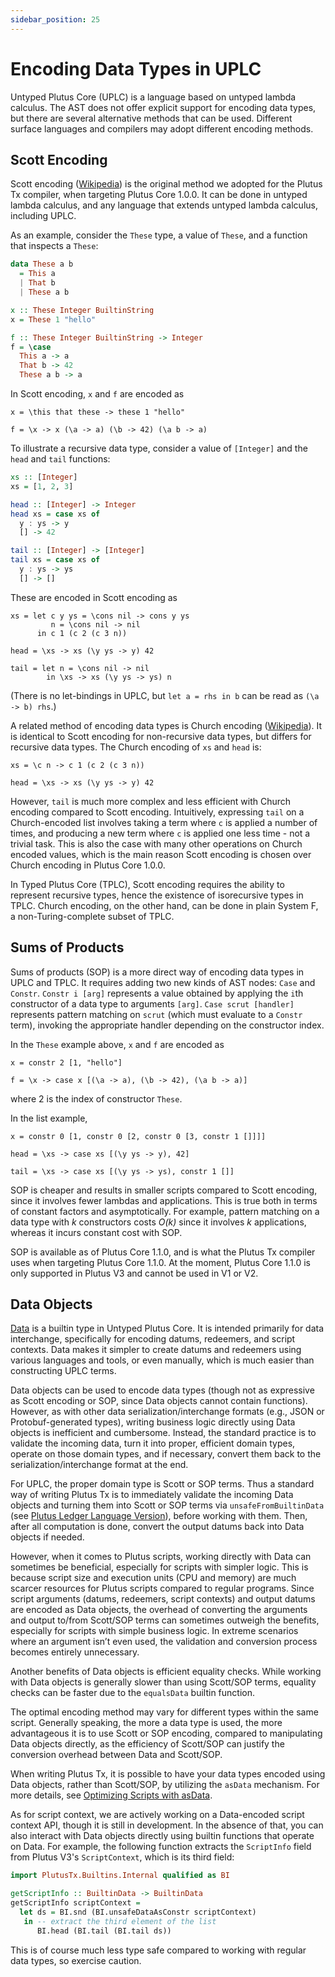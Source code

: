 ```yaml
---
sidebar_position: 25
---
```


# Encoding Data Types in UPLC

Untyped Plutus Core (UPLC) is a language based on untyped lambda calculus.
The AST does not offer explicit support for encoding data types, but there are several alternative methods that can be used.
Different surface languages and compilers may adopt different encoding methods.

## Scott Encoding

Scott encoding ([Wikipedia](https://en.wikipedia.org/wiki/Mogensen%E2%80%93Scott_encoding)) is the original method we adopted for the Plutus Tx compiler, when targeting Plutus Core 1.0.0.
It can be done in untyped lambda calculus, and any language that extends untyped lambda calculus, including UPLC.

As an example, consider the `These` type, a value of `These`, and a function that inspects a `These`:

```haskell
data These a b
  = This a
  | That b
  | These a b

x :: These Integer BuiltinString
x = These 1 "hello"

f :: These Integer BuiltinString -> Integer
f = \case
  This a -> a
  That b -> 42
  These a b -> a
```

In Scott encoding, `x` and `f` are encoded as

```
x = \this that these -> these 1 "hello"

f = \x -> x (\a -> a) (\b -> 42) (\a b -> a)
```

To illustrate a recursive data type, consider a value of `[Integer]` and the `head` and `tail` functions:


```haskell
xs :: [Integer]
xs = [1, 2, 3]

head :: [Integer] -> Integer
head xs = case xs of
  y : ys -> y
  [] -> 42

tail :: [Integer] -> [Integer]
tail xs = case xs of
  y : ys -> ys
  [] -> []
```

These are encoded in Scott encoding as

```
xs = let c y ys = \cons nil -> cons y ys
         n = \cons nil -> nil
      in c 1 (c 2 (c 3 n))

head = \xs -> xs (\y ys -> y) 42

tail = let n = \cons nil -> nil
        in \xs -> xs (\y ys -> ys) n
```

(There is no let-bindings in UPLC, but `let a = rhs in b` can be read as `(\a -> b) rhs`.)

A related method of encoding data types is Church encoding ([Wikipedia](https://en.wikipedia.org/wiki/Church_encoding)).
It is identical to Scott encoding for non-recursive data types, but differs for recursive data types.
The Church encoding of `xs` and `head` is:

```
xs = \c n -> c 1 (c 2 (c 3 n))

head = \xs -> xs (\y ys -> y) 42
```

However, `tail` is much more complex and less efficient with Church encoding compared to Scott encoding.
Intuitively, expressing `tail` on a Church-encoded list involves taking a term where `c` is applied a number of times, and producing a new term where `c` is applied one less time - not a trivial task.
This is also the case with many other operations on Church encoded values, which is the main reason Scott encoding is chosen over Church encoding in Plutus Core 1.0.0.

In Typed Plutus Core (TPLC), Scott encoding requires the ability to represent recursive types, hence the existence of isorecursive types in TPLC.
Church encoding, on the other hand, can be done in plain System F, a non-Turing-complete subset of TPLC.

## Sums of Products

Sums of products (SOP) is a more direct way of encoding data types in UPLC and TPLC.
It requires adding two new kinds of AST nodes: `Case` and `Constr`.
`Constr i [arg]` represents a value obtained by applying the `i`th constructor of a data type to arguments `[arg]`.
`Case scrut [handler]` represents pattern matching on `scrut` (which must evaluate to a `Constr` term), invoking the appropriate handler depending on the constructor index.

In the `These` example above, `x` and `f` are encoded as


```
x = constr 2 [1, "hello"]

f = \x -> case x [(\a -> a), (\b -> 42), (\a b -> a)]
```

where 2 is the index of constructor `These`.

In the list example,

```
x = constr 0 [1, constr 0 [2, constr 0 [3, constr 1 []]]]

head = \xs -> case xs [(\y ys -> y), 42]

tail = \xs -> case xs [(\y ys -> ys), constr 1 []]
```

SOP is cheaper and results in smaller scripts compared to Scott encoding, since it involves fewer lambdas and applications.
This is true both in terms of constant factors and asymptotically.
For example, pattern matching on a data type with _k_ constructors costs _O(k)_ since it involves _k_ applications, whereas it incurs constant cost with SOP.

SOP is available as of Plutus Core 1.1.0, and is what the Plutus Tx compiler uses when targeting Plutus Core 1.1.0.
At the moment, Plutus Core 1.1.0 is only supported in Plutus V3 and cannot be used in V1 or V2.

## Data Objects

[Data](https://plutus.cardano.intersectmbo.org/haddock/latest/plutus-core/PlutusCore-Data.html#t:Data) is a builtin type in Untyped Plutus Core.
It is intended primarily for data interchange, specifically for encoding datums, redeemers, and script contexts.
Data makes it simpler to create datums and redeemers using various languages and tools, or even manually, which is much easier than constructing UPLC terms.

Data objects can be used to encode data types (though not as expressive as Scott encoding or SOP, since Data objects cannot contain functions).
However, as with other data serialization/interchange formats (e.g., JSON or Protobuf-generated types), writing business logic directly using Data objects is inefficient and cumbersome.
Instead, the standard practice is to validate the incoming data, turn it into proper, efficient domain types, operate on those domain types, and if necessary, convert them back to the serialization/interchange format at the end.

For UPLC, the proper domain type is Scott or SOP terms.
Thus a standard way of writing Plutus Tx is to immediately validate the incoming Data objects and turning them into Scott or SOP terms via `unsafeFromBuiltinData` (see [Plutus Ledger Language Version](../working-with-scripts/ledger-language-version.md)), before working with them.
Then, after all computation is done, convert the output datums back into Data objects if needed.

However, when it comes to Plutus scripts, working directly with Data can sometimes be beneficial, especially for scripts with simpler logic.
This is because script size and execution units (CPU and memory) are much scarcer resources for Plutus scripts compared to regular programs.
Since script arguments (datums, redeemers, script contexts) and output datums are encoded as Data objects, the overhead of converting the arguments and output to/from Scott/SOP terms can sometimes outweigh the benefits, especially for scripts with simple business logic.
In extreme scenarios where an argument isn’t even used, the validation and conversion process becomes entirely unnecessary.

Another benefits of Data objects is efficient equality checks.
While working with Data objects is generally slower than using Scott/SOP terms, equality checks can be faster due to the `equalsData` builtin function.

The optimal encoding method may vary for different types within the same script.
Generally speaking, the more a data type is used, the more advantageous it is to use Scott or SOP encoding, compared to manipulating Data objects directly, as the efficiency of Scott/SOP can justify the conversion overhead between Data and Scott/SOP.

When writing Plutus Tx, it is possible to have your data types encoded using Data objects, rather than Scott/SOP, by utilizing the `asData` mechanism.
For more details, see [Optimizing Scripts with asData](./optimizing-scripts-with-asData.md).

As for script context, we are actively working on a Data-encoded script context API, though it is still in development. In the absence of that, you can also interact with Data objects directly using builtin functions that operate on Data.
For example, the following function extracts the `ScriptInfo` field from Plutus V3's `ScriptContext`, which is its third field:


```haskell
import PlutusTx.Builtins.Internal qualified as BI

getScriptInfo :: BuiltinData -> BuiltinData
getScriptInfo scriptContext =
  let ds = BI.snd (BI.unsafeDataAsConstr scriptContext)
   in -- extract the third element of the list
      BI.head (BI.tail (BI.tail ds))
```

This is of course much less type safe compared to working with regular data types, so exercise caution.
